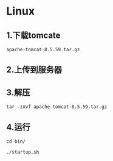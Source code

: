# Linux

## 1.下载tomcate

```
apache-tomcat-8.5.59.tar.gz
```

## 2.上传到服务器

## 3.解压

```
tar -zxvf apache-tomcat-8.5.59.tar.gz
```

## 4.运行

```
cd bin/

./startup.sh
```

